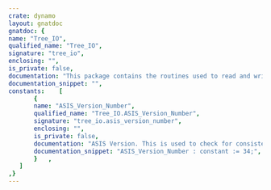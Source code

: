 ```yaml
---
crate: dynamo
layout: gnatdoc
gnatdoc: {
name: "Tree_IO",
qualified_name: "Tree_IO",
signature: "tree_io",
enclosing: "",
is_private: false,
documentation: "This package contains the routines used to read and write the tree files\nused by ASIS. Only the actual read and write routines are here. The open,\ncreate and close routines are elsewhere (in Osint in the compiler, and in\nthe tree read driver for the tree read interface).",
documentation_snippet: "",
constants:    [
       {
       name: "ASIS_Version_Number",
       qualified_name: "Tree_IO.ASIS_Version_Number",
       signature: "tree_io.asis_version_number",
       enclosing: "",
       is_private: false,
       documentation: "ASIS Version. This is used to check for consistency between the compiler\nused to generate trees and an ASIS application that is reading the\ntrees. It must be incremented whenever a change is made to the tree\nformat that would result in the compiler being incompatible with an\nolder version of ASIS.\n\n27  Changes in the tree structures for expression functions\n28  Changes in Snames\n29  Changes in Sem_Ch3 (tree copying in case of discriminant constraint\n    for concurrent types).\n30  Add Check_Float_Overflow boolean to tree file\n31  Remove read/write of Debug_Pragmas_Disabled/Debug_Pragmas_Enabled\n32  Change the way entities are changed through Next_Entity field in\n    the hierarchy of child units\n33  Add copying subtrees for rewriting infix calls of operator\n    functions for the corresponding original nodes.\n34  Add read/write of Address_Is_Private, Ignore_Rep_Clauses,\n    Ignore_Style_Check_Pragmas, Multiple_Unit_Index. Also this\n    is the version where rep clauses are removed by -gnatI.",
       documentation_snippet: "ASIS_Version_Number : constant := 34;",
       }   ,
   ]
,}
---
```

